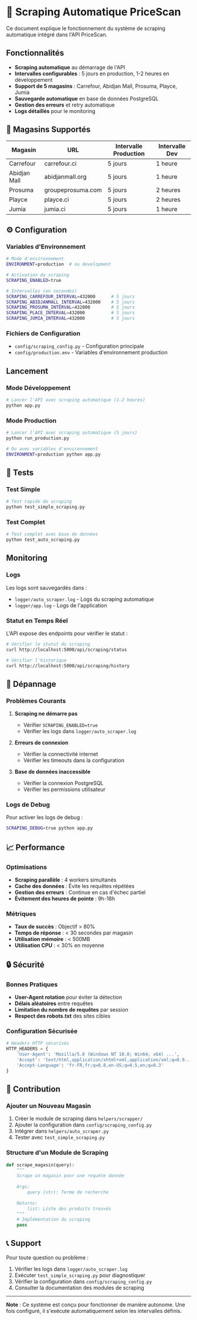 # 🤖 Scraping Automatique PriceScan

Ce document explique le fonctionnement du système de scraping automatique intégré dans l'API PriceScan.

##  Fonctionnalités

- **Scraping automatique** au démarrage de l'API
- **Intervalles configurables** : 5 jours en production, 1-2 heures en développement
- **Support de 5 magasins** : Carrefour, Abidjan Mall, Prosuma, Playce, Jumia
- **Sauvegarde automatique** en base de données PostgreSQL
- **Gestion des erreurs** et retry automatique
- **Logs détaillés** pour le monitoring

## 🏪 Magasins Supportés

| Magasin | URL | Intervalle Production | Intervalle Dev |
|---------|-----|----------------------|----------------|
| Carrefour | carrefour.ci | 5 jours | 1 heure |
| Abidjan Mall | abidjanmall.org | 5 jours | 1 heure |
| Prosuma | groupeprosuma.com | 5 jours | 2 heures |
| Playce | playce.ci | 5 jours | 2 heures |
| Jumia | jumia.ci | 5 jours | 1 heure |

## ⚙️ Configuration

### Variables d'Environnement

```bash
# Mode d'environnement
ENVIRONMENT=production  # ou development

# Activation du scraping
SCRAPING_ENABLED=true

# Intervalles (en secondes)
SCRAPING_CARREFOUR_INTERVAL=432000      # 5 jours
SCRAPING_ABIDJANMALL_INTERVAL=432000    # 5 jours
SCRAPING_PROSUMA_INTERVAL=432000        # 5 jours
SCRAPING_PLACE_INTERVAL=432000          # 5 jours
SCRAPING_JUMIA_INTERVAL=432000          # 5 jours
```

### Fichiers de Configuration

- `config/scraping_config.py` - Configuration principale
- `config/production.env` - Variables d'environnement production

##  Lancement

### Mode Développement

```bash
# Lancer l'API avec scraping automatique (1-2 heures)
python app.py
```

### Mode Production

```bash
# Lancer l'API avec scraping automatique (5 jours)
python run_production.py

# Ou avec variables d'environnement
ENVIRONMENT=production python app.py
```

## 🧪 Tests

### Test Simple

```bash
# Test rapide du scraping
python test_simple_scraping.py
```

### Test Complet

```bash
# Test complet avec base de données
python test_auto_scraping.py
```

##  Monitoring

### Logs

Les logs sont sauvegardés dans :
- `logger/auto_scraper.log` - Logs du scraping automatique
- `logger/app.log` - Logs de l'application

### Statut en Temps Réel

L'API expose des endpoints pour vérifier le statut :

```bash
# Vérifier le statut du scraping
curl http://localhost:5000/api/scraping/status

# Vérifier l'historique
curl http://localhost:5000/api/scraping/history
```

## 🔧 Dépannage

### Problèmes Courants

1. **Scraping ne démarre pas**
   - Vérifier `SCRAPING_ENABLED=true`
   - Vérifier les logs dans `logger/auto_scraper.log`

2. **Erreurs de connexion**
   - Vérifier la connectivité internet
   - Vérifier les timeouts dans la configuration

3. **Base de données inaccessible**
   - Vérifier la connexion PostgreSQL
   - Vérifier les permissions utilisateur

### Logs de Debug

Pour activer les logs de debug :

```bash
SCRAPING_DEBUG=true python app.py
```

## 📈 Performance

### Optimisations

- **Scraping parallèle** : 4 workers simultanés
- **Cache des données** : Évite les requêtes répétées
- **Gestion des erreurs** : Continue en cas d'échec partiel
- **Évitement des heures de pointe** : 9h-18h

### Métriques

- **Taux de succès** : Objectif > 80%
- **Temps de réponse** : < 30 secondes par magasin
- **Utilisation mémoire** : < 500MB
- **Utilisation CPU** : < 30% en moyenne

## 🔒 Sécurité

### Bonnes Pratiques

- **User-Agent rotation** pour éviter la détection
- **Délais aléatoires** entre requêtes
- **Limitation du nombre de requêtes** par session
- **Respect des robots.txt** des sites cibles

### Configuration Sécurisée

```python
# Headers HTTP sécurisés
HTTP_HEADERS = {
    'User-Agent': 'Mozilla/5.0 (Windows NT 10.0; Win64; x64) ...',
    'Accept': 'text/html,application/xhtml+xml,application/xml;q=0.9...',
    'Accept-Language': 'fr-FR,fr;q=0.8,en-US;q=0.5,en;q=0.3'
}
```

## 📝 Contribution

### Ajouter un Nouveau Magasin

1. Créer le module de scraping dans `helpers/scrapper/`
2. Ajouter la configuration dans `config/scraping_config.py`
3. Intégrer dans `helpers/auto_scraper.py`
4. Tester avec `test_simple_scraping.py`

### Structure d'un Module de Scraping

```python
def scrape_magasin(query):
    """
    Scrape un magasin pour une requête donnée
    
    Args:
        query (str): Terme de recherche
        
    Returns:
        list: Liste des produits trouvés
    """
    # Implémentation du scraping
    pass
```

## 📞 Support

Pour toute question ou problème :

1. Vérifier les logs dans `logger/auto_scraper.log`
2. Exécuter `test_simple_scraping.py` pour diagnostiquer
3. Vérifier la configuration dans `config/scraping_config.py`
4. Consulter la documentation des modules de scraping

---

**Note** : Ce système est conçu pour fonctionner de manière autonome. Une fois configuré, il s'exécute automatiquement selon les intervalles définis.
